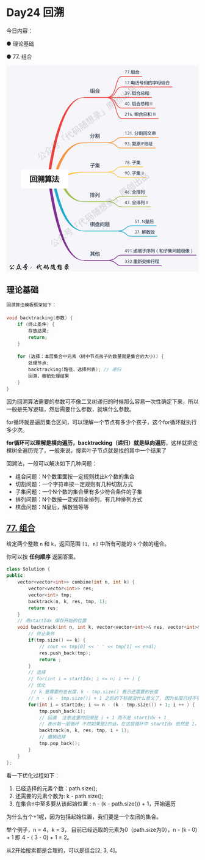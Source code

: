# Day24 回溯

今日内容：

● 理论基础 

● 77. 组合  

![](https://raw.githubusercontent.com/RobKing9/Blog_Pic/master/20230324000129.png)

## 理论基础

```cpp
回溯算法模板框架如下：

void backtracking(参数) {
    if (终止条件) {
        存放结果;
        return;
    }

    for (选择：本层集合中元素（树中节点孩子的数量就是集合的大小）) {
        处理节点;
        backtracking(路径，选择列表); // 递归
        回溯，撤销处理结果
    }
}
```

因为回溯算法需要的参数可不像二叉树递归的时候那么容易一次性确定下来，所以一般是先写逻辑，然后需要什么参数，就填什么参数。

for循环就是遍历集合区间，可以理解一个节点有多少个孩子，这个for循环就执行多少次。

**for循环可以理解是横向遍历，backtracking（递归）就是纵向遍历**，这样就把这棵树全遍历完了，一般来说，搜索叶子节点就是找的其中一个结果了

回溯法，一般可以解决如下几种问题：

- 组合问题：N个数里面按一定规则找出k个数的集合
- 切割问题：一个字符串按一定规则有几种切割方式
- 子集问题：一个N个数的集合里有多少符合条件的子集
- 排列问题：N个数按一定规则全排列，有几种排列方式
- 棋盘问题：N皇后，解数独等等



## [77. 组合](https://leetcode.cn/problems/combinations/description/)

给定两个整数 `n` 和 `k`，返回范围 `[1, n]` 中所有可能的 `k` 个数的组合。

你可以按 **任何顺序** 返回答案。

```cpp
class Solution {
public:
    vector<vector<int>> combine(int n, int k) {
        vector<vector<int>> res;
        vector<int> tmp;
        backtrack(n, k, res, tmp, 1);
        return res;
    }
    // 用startIdx 保存开始的位置
    void backtrack(int n, int k, vector<vector<int>>& res, vector<int>& tmp, int startIdx) {
        // 终止条件
        if(tmp.size() == k) {
            // cout << tmp[0] << ' ' << tmp[1] << endl;
            res.push_back(tmp);
            return ;
        }
        // 选择
        // for(int i = startIdx; i <= n; i ++ ) {
        // 优化
         // k 是需要的总长度，k - tmp.size() 表示还需要的长度
        // n - (k - tmp.size()) + 1 之后的下标就没什么意义了, 因为长度已经不够了, 剪枝
        for(int i = startIdx; i <= n - (k - tmp.size()) + 1; i ++ ) {
            tmp.push_back(i);
            // 回溯  注意这里的回溯是 i + 1 而不是 startIdx + 1
            // 表示每一层循环 不然如果是2的话，在这层循环中 startIdx 依然是 1， 那就会出现 [2, 2]
            backtrack(n, k, res, tmp, i + 1);
            // 撤销选择
            tmp.pop_back();
        }
    }
};
```

看一下优化过程如下：

1. 已经选择的元素个数：path.size();
2. 还需要的元素个数为: k - path.size();
3. 在集合n中至多要从该起始位置 : n - (k - path.size()) + 1，开始遍历

为什么有个+1呢，因为包括起始位置，我们要是一个左闭的集合。

举个例子，n = 4，k = 3， 目前已经选取的元素为0（path.size为0），n - (k - 0) + 1 即 4 - ( 3 - 0) + 1 = 2。

从2开始搜索都是合理的，可以是组合[2, 3, 4]。